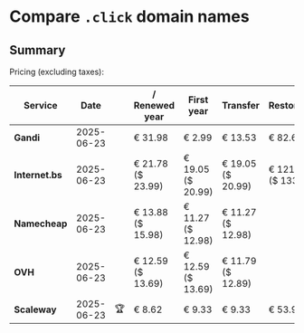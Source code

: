 # Compare `.click` domain names

## Summary

Pricing (excluding taxes):

| Service | Date |  | / Renewed year | First year | Transfer | Restoration |
|--|--|--|--|--|--|--|
| **Gandi** | 2025-06-23 |  | € 31.98 | € 2.99 | € 13.53 | € 82.65 |
| **Internet.bs** | 2025-06-23 |  | € 21.78<br>($ 23.99) | € 19.05<br>($ 20.99) | € 19.05<br>($ 20.99) | € 121.62<br>($ 133.99) |
| **Namecheap** | 2025-06-23 |  | € 13.88<br>($ 15.98) | € 11.27<br>($ 12.98) | € 11.27<br>($ 12.98) |  |
| **OVH** | 2025-06-23 |  | € 12.59<br>($ 13.69) | € 12.59<br>($ 13.69) | € 11.79<br>($ 12.89) |  |
| **Scaleway** | 2025-06-23 | 🏆 | € 8.62 | € 9.33 | € 9.33 | € 53.91 |
